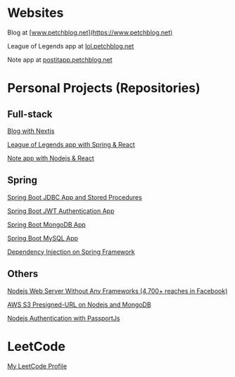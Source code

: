 # Websites

Blog at [www.petchblog.net](https://www.petchblog.net)

League of Legends app at [lol.petchblog.net](https://lol.petchblog.net)

Note app at [postitapp.petchblog.net](https://postitapp.petchblog.net)

# Personal Projects (Repositories)

## Full-stack

[Blog with Nextjs](https://github.com/kiart-tantasi/nextjs-blog-typescript-mongodb)

[League of Legends app with Spring & React](https://github.com/kiart-tantasi/league-of-legends-app)

[Note app with Nodejs & React](https://github.com/kiart-tantasi/note-app-nodejs-react)

## Spring

[Spring Boot JDBC App and Stored Procedures](https://github.com/kiart-tantasi/spring-boot-jdbc)

[Spring Boot JWT Authentication App](https://github.com/kiart-tantasi/spring-boot-security-jwt)

[Spring Boot MongoDB App](https://github.com/kiart-tantasi/spring-boot-mongodb)

[Spring Boot MySQL App](https://github.com/kiart-tantasi/spring-boot-mysql)

[Dependency Injection on Spring Framework](https://github.com/kiart-tantasi/spring-dependency-injection)

## Others

[Nodejs Web Server Without Any Frameworks (4,700+ reaches in Facebook)](https://github.com/kiart-tantasi/nodejs-web-server-without-web-frameworks)

[AWS S3 Presigned-URL on Nodejs and MongoDB](https://github.com/kiart-tantasi/aws-s3-presigned-url-nodejs-mongodb)

[Nodejs Authentication with PassportJs](https://github.com/kiart-tantasi/login-passportjs-local-and-google-oauth-strategies)

# LeetCode

[My LeetCode Profile](https://leetcode.com/kiart-tantasi/)
